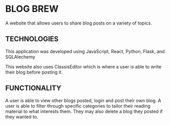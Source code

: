 # BLOG BREW

A website that allows users to share blog posts on a variety of topics.

## TECHNOLOGIES 

This application was developed using JavaScript, React, Python, Flask, and SQLAlechemy

This website also uses ClassisEditor which is where a user is able to write their blog before posting it.

## FUNCTIONALITY

A user is able to view other blogs posted, login and post their own blog. A user is able to filter through specific categories to tailor their reading material to what interests them. They may also delete a blog they posted if they wanted to.